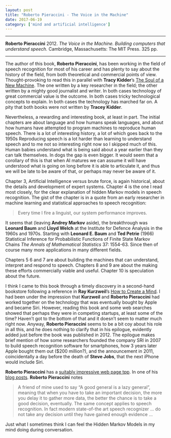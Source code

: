 ```yaml
---
layout: post
title: "Roberto Pieraccini - The Voice in the Machine"
date: 2017-06-19
category: ['mind and artificial intelligence']
---
```


***
<b>Roberto Pieraccini</b> 2012. _The Voice in the Machine. Building computers that understand speech._ Cambridge, Massachusetts: The MIT Press. 325 pp.

***

The author of this book, **Roberto Pieraccini**, has been working in the field of speech recognition for most of his career and has plenty to say about the history of the field, from both theoretical and commercial points of view.  Thought-provoking to read this in parallel with **Tracy Kidder**’s [The Soul of a New Machine](http://timeteam.github.io/technology/2017/06/15/the-soul-of-a-new-machine.html).   The one written by a key researcher in the field; the other written by a mighty good journalist and writer.  In both cases technology of great commercial value is the outcome.  In both cases tricky technological concepts to explain.  In both cases the technology has marched far on.  A pity that both books were not written by **Tracey Kidder**.
 
Nevertheless, a rewarding and interesting book, at least in part. The initial chapters are about language and how humans speak languages,  and about how humans have attempted to program machines to reproduce human speech.  There is a lot of interesting history, a lot of which goes back to the 1950s  Reproducing speech is a lot harder than learning to understand speech and to me not so interesting right now so I skipped much of this.  Human babies understand what is being said about a year earlier than they can talk themselves.  In dogs the gap is even bigger. It would seem that a corollary of this is that when AI matures we can assume it will have understood what is going on long before it is able to articulate it, and thus we will be late to be aware of that, or perhaps may never be aware of it.
 
Chapter 3, Artificial Intelligence versus brute force, is again historical, about the details and development of expert systems.  Chapter 4 is the one I read most closely, for the clear explanation of hidden Markov models in speech recognition.  The gist of the chapter is in a quote from an early researcher in machine learning and statistical approaches to speech recognition:
> Every time I fire a linguist, our system performance improves.
 
It seems that (leaving **Andrey Markov** aside), the breakthrough was **Leonard Baum** and **Lloyd Welch** at the Institute for Defence Analysis in the 1960s and 1970s.  Starting with **Leonard E. Baum** and **Ted Petrie** (1966) Statistical Inference for Probabilistic Functions of Finite State Markov Chains _The Annals of Mathematical Statistics_ 37: 1554-63.  Since then of course many more applications in many different fields.
 
Chapters 5 6 and 7 are about building the machines that can understand,  interpret and respond to speech.  Chapters 8 and 9 are about the making these efforts commercially viable and useful. Chapter 10 is speculation about the future.

I think I came to this book through a timely discovery in a second-hand bookstore following a reference in **Ray Kurzweil**’s [How to Create a Mind](http://timeteam.github.io/mind%20and%20artificial%20intelligence/2015/09/01/How-to-create-a-mind.html).  I had been under the impression that **Kurzweil** and **Roberto Pieraccini** had worked together on the technology that was eventually bought by Apple and became Siri.  However, reading this book and some web searches showed that perhaps they were in competing startups, at least some of the time?  Haven’t got to the bottom of that and it doesn’t seem to matter much right now.   Anyway, **Roberto Pieraccini** seems to be a bit coy about his role in all this, and he does nothing to clarify that in his epilogue, evidently added just before the book was published in 2012.  The epilogue makes brief mention of how some researchers founded the company SRI in 2007 to build speech recognition software for smartphones, how 3 years later Apple bought them out ($200 million?), and the announcement in 2011, coincidentally a day before the death of **Steve Jobs**, that the next iPhone would include Siri.
 
 **Roberto Pieraccini** has a [suitably impressive web page tpp](http://robertopieraccini.com/ ).  In one of his [blog posts](https://voiceinthemachine.com/2012/08/08/demystifying-speech-recognition-but-not-too-much/). **Roberto Pieraccini** notes  
>A friend of mine used to say “A good general is a lazy general”, meaning that when you have to take an important decision, the more you delay it to gather more data, the better the chance is to take a good decision, eventually. The same concept applies to speech recognition. In fact modern state-of-the art speech recognizer … do not take any decision until they have gained enough evidence …
 
Just what I sometimes think I can feel the Hidden Markov Models in my mind doing during conversation.
